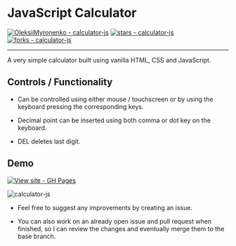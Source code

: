 # JavaScript Calculator

[![OleksiiMyronenko - calculator-js](https://img.shields.io/static/v1?label=OleksiiMronenko&message=calculator-js&color=blue&logo=github)](https://github.com/mrnko/calculator-js "Go to GitHub repo")
[![stars - calculator-js](https://img.shields.io/github/stars/mrnko/calculator-js?style=social)](https://github.com/mrnko/calculator-js)
[![forks - calculator-js](https://img.shields.io/github/forks/mrnko/calculator-js?style=social)](https://github.com/mrnko/calculator-js)

---

A very simple calculator built using vanilla HTML, CSS and JavaScript.

## Controls / Functionality

- Can be controlled using either mouse / touchscreen or by using the keyboard pressing the corresponding keys.

- Decimal point can be inserted using both comma or dot key on the keyboard.

- DEL deletes last digit.

## Demo

[![View site - GH Pages](https://img.shields.io/badge/View_site-GH_Pages-2ea44f?style=for-the-badge)](https://mrnko.github.io/calculator-js/)

![calculator-js](https://github.com/mrnko/calculator-js/assets/39431115/f0efeb52-79db-48db-861b-38976fadbaaf)

- Feel free to suggest any improvements by creating an issue.

- You can also work on an already open issue and pull request when finished, so I can review the changes and eventually merge them to the base branch.
